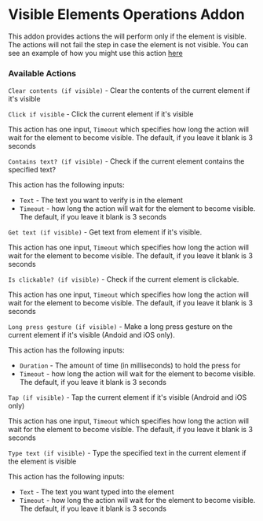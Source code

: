 # Visible Elements Operations Addon

This addon provides actions the will perform only if the element is visible. The actions will not fail the step in case the element is not visible. You can see an example of how you might use this action [here](../../articles/tips-and-tricks/performing-operations-only-on-visible-elements.md)

### Available Actions

`Clear contents (if visible)` - Clear the contents of the current element if it's visible

`Click if visible` - Click the current element if it's visible

This action has one input, `Timeout` which specifies how long the action will wait for the element to become visible. The default, if you leave it blank is 3 seconds

`Contains text? (if visible)` - Check if the current element contains the specified text?

This action has the following inputs:

* `Text` - The text you want to verify is in the element
* `Timeout` -  how long the action will wait for the element to become visible. The default, if you leave it blank is 3 seconds

`Get text (if visible)` - Get text from element if it's visible.

This action has one input, `Timeout` which specifies how long the action will wait for the element to become visible. The default, if you leave it blank is 3 seconds

`Is clickable? (if visible)` - Check if the current element is clickable.

This action has one input, `Timeout` which specifies how long the action will wait for the element to become visible. The default, if you leave it blank is 3 seconds

`Long press gesture (if visible)` - Make a long press gesture on the current element if it's visible (Andoid and iOS only).

This action has the following inputs:

* `Duration` - The amount of time (in milliseconds) to hold the press for
* `Timeout` -  how long the action will wait for the element to become visible. The default, if you leave it blank is 3 seconds

`Tap (if visible)` - Tap the current element if it's visible (Android and iOS only)

This action has one input, `Timeout` which specifies how long the action will wait for the element to become visible. The default, if you leave it blank is 3 seconds

`Type text (if visible)` - Type the specified text in the current element if the element is visible

This action has the following inputs:

* `Text` - The text you want typed into the element
* `Timeout` -  how long the action will wait for the element to become visible. The default, if you leave it blank is 3 seconds
